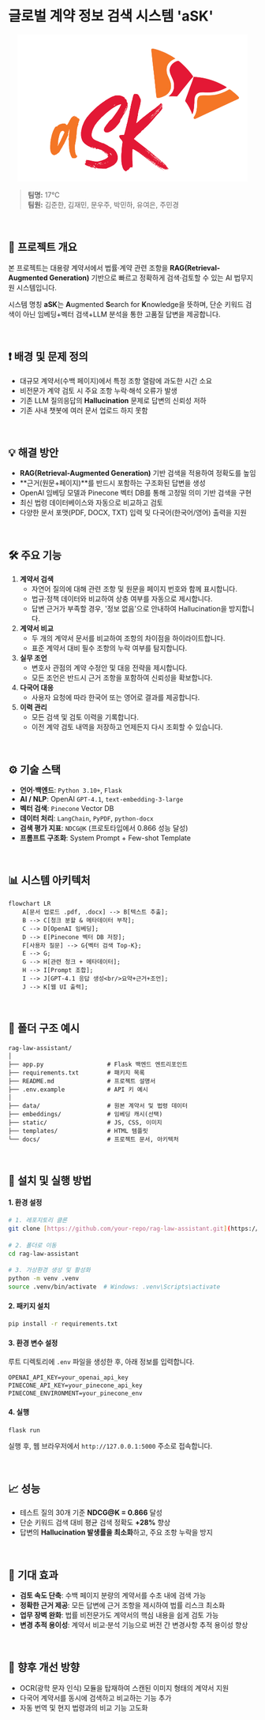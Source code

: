 # 글로벌 계약 정보 검색 시스템 'aSK'

<div align="center">

![](frontend/src/assets/logo.png)

</div>

> **팀명:** 17℃  
> **팀원:** 김준한, 김재민, 문우주, 박민하, 유여은, 주민경

<br>

## 📌 프로젝트 개요

본 프로젝트는 대용량 계약서에서 법률·계약 관련 조항을 **RAG(Retrieval-Augmented Generation)** 기반으로 빠르고 정확하게 검색·검토할 수 있는 AI 법무지원 시스템입니다.

시스템 명칭 **aSK**는 **A**ugmented **S**earch for **K**nowledge을 뜻하며, 단순 키워드 검색이 아닌 임베딩+벡터 검색+LLM 분석을 통한 고품질 답변을 제공합니다.

<br>

## ❗ 배경 및 문제 정의

-   대규모 계약서(수백 페이지)에서 특정 조항 열람에 과도한 시간 소요
-   비전문가 계약 검토 시 주요 조항 누락·해석 오류가 발생
-   기존 LLM 질의응답의 **Hallucination** 문제로 답변의 신뢰성 저하
-   기존 사내 챗봇에 여러 문서 업로드 하지 못함

<br>

## 💡 해결 방안

-   **RAG(Retrieval-Augmented Generation)** 기반 검색을 적용하여 정확도를 높임
-   **근거(원문+페이지)**를 반드시 포함하는 구조화된 답변을 생성
-   OpenAI 임베딩 모델과 Pinecone 벡터 DB를 통해 고정밀 의미 기반 검색을 구현
-   최신 법령 데이터베이스와 자동으로 비교하고 검토
-   다양한 문서 포맷(PDF, DOCX, TXT) 입력 및 다국어(한국어/영어) 출력을 지원

<br>

## 🛠️ 주요 기능

1.  **계약서 검색**
    -   자연어 질의에 대해 관련 조항 및 원문을 페이지 번호와 함께 표시합니다.
    -   법규·정책 데이터와 비교하여 상충 여부를 자동으로 제시합니다.
    -   답변 근거가 부족할 경우, '정보 없음'으로 안내하여 Hallucination을 방지합니다.
2.  **계약서 비교**
    -   두 개의 계약서 문서를 비교하여 조항의 차이점을 하이라이트합니다.
    -   표준 계약서 대비 필수 조항의 누락 여부를 탐지합니다.
3.  **실무 조언**
    -   변호사 관점의 계약 수정안 및 대응 전략을 제시합니다.
    -   모든 조언은 반드시 근거 조항을 포함하여 신뢰성을 확보합니다.
4.  **다국어 대응**
    -   사용자 요청에 따라 한국어 또는 영어로 결과를 제공합니다.
5.  **이력 관리**
    -   모든 검색 및 검토 이력을 기록합니다.
    -   이전 계약 검토 내역을 저장하고 언제든지 다시 조회할 수 있습니다.

<br>

## ⚙️ 기술 스택

-   **언어·백엔드**: `Python 3.10+`, `Flask`
-   **AI / NLP**: OpenAI `GPT-4.1`, `text-embedding-3-large`
-   **벡터 검색**: `Pinecone` Vector DB
-   **데이터 처리**: `LangChain`, `PyPDF`, `python-docx`
-   **검색 평가 지표**: `NDCG@K` (프로토타입에서 0.866 성능 달성)
-   **프롬프트 구조화**: System Prompt + Few-shot Template

<br>

## 📊 시스템 아키텍처

```mermaid
flowchart LR
    A[문서 업로드 .pdf, .docx] --> B[텍스트 추출];
    B --> C[청크 분할 & 메타데이터 부착];
    C --> D[OpenAI 임베딩];
    D --> E[Pinecone 벡터 DB 저장];
    F[사용자 질문] --> G{벡터 검색 Top-K};
    E --> G;
    G --> H[관련 청크 + 메타데이터];
    H --> I[Prompt 조합];
    I --> J[GPT-4.1 응답 생성<br/>요약+근거+조언];
    J --> K[웹 UI 출력];
```

<br>

## 📂 폴더 구조 예시

```text
rag-law-assistant/
│
├── app.py                  # Flask 백엔드 엔트리포인트
├── requirements.txt        # 패키지 목록
├── README.md               # 프로젝트 설명서
├── .env.example            # API 키 예시
│
├── data/                   # 원본 계약서 및 법령 데이터
├── embeddings/             # 임베딩 캐시(선택)
├── static/                 # JS, CSS, 이미지
├── templates/              # HTML 템플릿
└── docs/                   # 프로젝트 문서, 아키텍처
```

<br>

## 🔧 설치 및 실행 방법

#### 1. 환경 설정

```bash
# 1. 레포지토리 클론
git clone [https://github.com/your-repo/rag-law-assistant.git](https://github.com/your-repo/rag-law-assistant.git)

# 2. 폴더로 이동
cd rag-law-assistant

# 3. 가상환경 생성 및 활성화
python -m venv .venv
source .venv/bin/activate  # Windows: .venv\Scripts\activate
```

#### 2. 패키지 설치

```bash
pip install -r requirements.txt
```

#### 3. 환경 변수 설정

루트 디렉토리에 `.env` 파일을 생성한 후, 아래 정보를 입력합니다.

```text
OPENAI_API_KEY=your_openai_api_key
PINECONE_API_KEY=your_pinecone_api_key
PINECONE_ENVIRONMENT=your_pinecone_env
```

#### 4. 실행

```bash
flask run
```

실행 후, 웹 브라우저에서 `http://127.0.0.1:5000` 주소로 접속합니다.

<br>


## 📈 성능

-   테스트 질의 30개 기준 **NDCG@K = 0.866** 달성
-   단순 키워드 검색 대비 평균 검색 정확도 **+28%** 향상
-   답변의 **Hallucination 발생률을 최소화**하고, 주요 조항 누락을 방지

<br>

## 💼 기대 효과

-   **검토 속도 단축**: 수백 페이지 분량의 계약서를 수초 내에 검색 가능
-   **정확한 근거 제공**: 모든 답변에 근거 조항을 제시하여 법률 리스크 최소화
-   **업무 장벽 완화**: 법률 비전문가도 계약서의 핵심 내용을 쉽게 검토 가능
-   **변경 추적 용이성**: 계약서 비교·분석 기능으로 버전 간 변경사항 추적 용이성 향상

<br>

## 📌 향후 개선 방향

-   OCR(광학 문자 인식) 모듈을 탑재하여 스캔된 이미지 형태의 계약서 지원
-   다국어 계약서를 동시에 검색하고 비교하는 기능 추가
-   자동 번역 및 현지 법령과의 비교 기능 고도화
